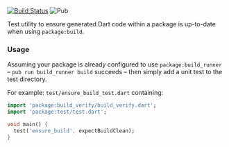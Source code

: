 [![Build Status](https://travis-ci.org/kevmoo/build_verify.svg?branch=master)](https://travis-ci.org/kevmoo/build_verify)
![Pub](https://img.shields.io/pub/v/build_verify.svg)

Test utility to ensure generated Dart code within a package is up-to-date
when using `package:build`.

### Usage

Assuming your package is already configured to use `package:build_runner` –
`pub run build_runner build` succeeds – then simply add a unit test to the
test directory.

For example: `test/ensure_build_test.dart` containing:

```dart
import 'package:build_verify/build_verify.dart';
import 'package:test/test.dart';

void main() {
  test('ensure_build', expectBuildClean);
}
```
